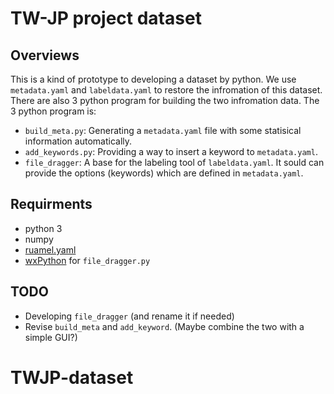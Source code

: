# TW-JP project dataset

## Overviews
This is a kind of prototype to developing a dataset by python. We use `metadata.yaml` and `labeldata.yaml` to restore the infromation of this dataset. There are also 3 python program for building the two infromation data. The 3 python program is:
* `build_meta.py`: Generating a `metadata.yaml` file with some statisical information automatically.
* `add_keywords.py`: Providing a way to insert a keyword to `metadata.yaml`.
* `file_dragger`: A base for the labeling tool of `labeldata.yaml`. It sould can provide the options (keywords) which are defined in `metadata.yaml`.

## Requirments
* python 3
* numpy
* [ruamel.yaml](https://yaml.readthedocs.io/en/latest/install.html)
* [wxPython](https://www.wxpython.org/pages/downloads/) for `file_dragger.py`

## TODO
* Developing `file_dragger` (and rename it if needed)
* Revise `build_meta` and `add_keyword`. (Maybe combine the two with a simple GUI?)
# TWJP-dataset
